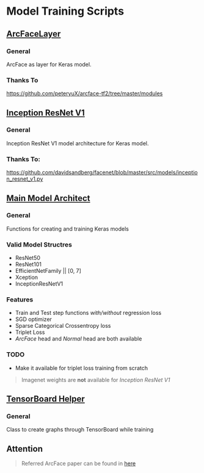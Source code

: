 # Model Training Scripts

## [ArcFaceLayer](ArcFaceLayer.py)

### General

ArcFace as layer for Keras model.

### Thanks To

https://github.com/peteryuX/arcface-tf2/tree/master/modules



## [Inception ResNet V1](inception_resnet_v1.py)

### General

Inception ResNet V1 model architecture for Keras model.

### Thanks To:

https://github.com/davidsandberg/facenet/blob/master/src/models/inception_resnet_v1.py



## [Main Model Architect](main_model_architect.py)

### General

Functions for creating and training Keras models



### Valid Model Structres

* ResNet50
* ResNet101
* EfficientNetFamily || [0, 7]
* Xception
* InceptionResNetV1



### Features

* Train and Test step functions  _with/without_ regression loss
* SGD optimizer
* Sparse Categorical Crossentropy loss
* Triplet Loss
* _ArcFace_ head and _Normal_ head are both available



### TODO

* Make it available for triplet loss training from scratch



> Imagenet weights are **not** available for _Inception ResNet V1_



## [TensorBoard Helper](tensorboard_helper.py)

### General

Class to create graphs through TensorBoard while training



## Attention

> Referred ArcFace paper can be found in [here](papers/ArcFace.pdf)